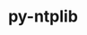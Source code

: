 ---
title: "py-ntplib"
layout: cache
categories: [package, develop]
meta: {"versions": ["0.4.0"], "compilers": ["gcc@=11.1.0", "oneapi@=2023.2.0"], "oss": ["ubuntu20.04"], "platforms": ["linux"], "targets": ["ppc64le", "x86_64", "x86_64_v3"], "stacks": ["e4s", "e4s-oneapi", "e4s-power", "root"], "num_specs": 8, "num_specs_by_stack": {"root": 8, "e4s-power": 3, "e4s-oneapi": 2, "e4s": 3}}
spec_details: [{"hash": "j372ptoneqbvuzlqrlhvlsyetddbl7fh", "compiler": "gcc@=11.1.0", "versions": ["0.4.0"], "os": "ubuntu20.04", "platform": "linux", "target": "ppc64le", "variants": ["build_system=python_pip"], "stacks": ["root", "e4s-power"], "size": "-", "tarball": "https://binaries.spack.io/develop/build_cache/linux-ubuntu20.04-ppc64le/gcc-11.1.0/py-ntplib-0.4.0/linux-ubuntu20.04-ppc64le-gcc-11.1.0-py-ntplib-0.4.0-j372ptoneqbvuzlqrlhvlsyetddbl7fh.spack"}, {"hash": "je2zldvrqf7tkylj2yfhbpmnysyjzbxx", "compiler": "gcc@=11.1.0", "versions": ["0.4.0"], "os": "ubuntu20.04", "platform": "linux", "target": "ppc64le", "variants": ["build_system=python_pip"], "stacks": ["root", "e4s-power"], "size": "-", "tarball": "https://binaries.spack.io/develop/build_cache/linux-ubuntu20.04-ppc64le/gcc-11.1.0/py-ntplib-0.4.0/linux-ubuntu20.04-ppc64le-gcc-11.1.0-py-ntplib-0.4.0-je2zldvrqf7tkylj2yfhbpmnysyjzbxx.spack"}, {"hash": "ggcwxss6pybgp2nxcwxax3yb4kksobas", "compiler": "gcc@=11.1.0", "versions": ["0.4.0"], "os": "ubuntu20.04", "platform": "linux", "target": "ppc64le", "variants": ["build_system=python_pip"], "stacks": ["root", "e4s-power"], "size": "-", "tarball": "https://binaries.spack.io/develop/build_cache/linux-ubuntu20.04-ppc64le/gcc-11.1.0/py-ntplib-0.4.0/linux-ubuntu20.04-ppc64le-gcc-11.1.0-py-ntplib-0.4.0-ggcwxss6pybgp2nxcwxax3yb4kksobas.spack"}, {"hash": "xa62lczsgg76gjvhtx7e7rb4ll5nvrtj", "compiler": "oneapi@=2023.2.0", "versions": ["0.4.0"], "os": "ubuntu20.04", "platform": "linux", "target": "x86_64", "variants": ["build_system=python_pip"], "stacks": ["root", "e4s-oneapi"], "size": "-", "tarball": "https://binaries.spack.io/develop/build_cache/linux-ubuntu20.04-x86_64/oneapi-2023.2.0/py-ntplib-0.4.0/linux-ubuntu20.04-x86_64-oneapi-2023.2.0-py-ntplib-0.4.0-xa62lczsgg76gjvhtx7e7rb4ll5nvrtj.spack"}, {"hash": "64wlmhdb2nnojfyixtpvt3n22xpx5rwa", "compiler": "oneapi@=2023.2.0", "versions": ["0.4.0"], "os": "ubuntu20.04", "platform": "linux", "target": "x86_64", "variants": ["build_system=python_pip"], "stacks": ["root", "e4s-oneapi"], "size": "-", "tarball": "https://binaries.spack.io/develop/build_cache/linux-ubuntu20.04-x86_64/oneapi-2023.2.0/py-ntplib-0.4.0/linux-ubuntu20.04-x86_64-oneapi-2023.2.0-py-ntplib-0.4.0-64wlmhdb2nnojfyixtpvt3n22xpx5rwa.spack"}, {"hash": "f7bnzavgn52cjeb7hglh6ha2h5epzvyw", "compiler": "gcc@=11.1.0", "versions": ["0.4.0"], "os": "ubuntu20.04", "platform": "linux", "target": "x86_64_v3", "variants": ["build_system=python_pip"], "stacks": ["e4s", "root"], "size": "-", "tarball": "https://binaries.spack.io/develop/build_cache/linux-ubuntu20.04-x86_64_v3/gcc-11.1.0/py-ntplib-0.4.0/linux-ubuntu20.04-x86_64_v3-gcc-11.1.0-py-ntplib-0.4.0-f7bnzavgn52cjeb7hglh6ha2h5epzvyw.spack"}, {"hash": "4yniu464i3d7ifbapuseold2cufksysx", "compiler": "gcc@=11.1.0", "versions": ["0.4.0"], "os": "ubuntu20.04", "platform": "linux", "target": "x86_64_v3", "variants": ["build_system=python_pip"], "stacks": ["e4s", "root"], "size": "-", "tarball": "https://binaries.spack.io/develop/build_cache/linux-ubuntu20.04-x86_64_v3/gcc-11.1.0/py-ntplib-0.4.0/linux-ubuntu20.04-x86_64_v3-gcc-11.1.0-py-ntplib-0.4.0-4yniu464i3d7ifbapuseold2cufksysx.spack"}, {"hash": "usshbfxe5jxuhpmnulnmi2opmpoxjehz", "compiler": "gcc@=11.1.0", "versions": ["0.4.0"], "os": "ubuntu20.04", "platform": "linux", "target": "x86_64_v3", "variants": ["build_system=python_pip"], "stacks": ["e4s", "root"], "size": "-", "tarball": "https://binaries.spack.io/develop/build_cache/linux-ubuntu20.04-x86_64_v3/gcc-11.1.0/py-ntplib-0.4.0/linux-ubuntu20.04-x86_64_v3-gcc-11.1.0-py-ntplib-0.4.0-usshbfxe5jxuhpmnulnmi2opmpoxjehz.spack"}]
---